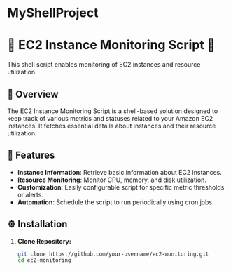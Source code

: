 

# MyShellProject


# 🌟 EC2 Instance Monitoring Script 🌟

This shell script enables monitoring of EC2 instances and resource utilization.

## 📝 Overview

The EC2 Instance Monitoring Script is a shell-based solution designed to keep track of various metrics and statuses related to your Amazon EC2 instances. It fetches essential details about instances and their resource utilization.

## 🚀 Features

- **Instance Information**: Retrieve basic information about EC2 instances.
- **Resource Monitoring**: Monitor CPU, memory, and disk utilization.
- **Customization**: Easily configurable script for specific metric thresholds or alerts.
- **Automation**: Schedule the script to run periodically using cron jobs.

## ⚙️ Installation

1. **Clone Repository:**
   ```bash
   git clone https://github.com/your-username/ec2-monitoring.git
   cd ec2-monitoring

